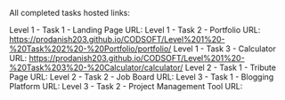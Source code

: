 All completed tasks hosted links:

Level 1 - Task 1 - Landing Page URL: 
Level 1 - Task 2 - Portfolio URL: https://prodanish203.github.io/CODSOFT/Level%201%20-%20Task%202%20-%20Portfolio/portfolio/
Level 1 - Task 3 - Calculator URL: https://prodanish203.github.io/CODSOFT/Level%201%20-%20Task%203%20-%20Calculator/calculator/
Level 2 - Task 1 - Tribute Page URL:
Level 2 - Task 2 - Job Board URL:
Level 3 - Task 1 - Blogging Platform URL:
Level 3 - Task 2 - Project Management Tool URL:
